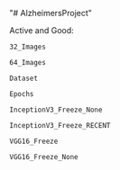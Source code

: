 "# AlzheimersProject" 

  Active and Good:
  
 	32_Images
	
	64_Images
	
	Dataset
	
	Epochs
	
	InceptionV3_Freeze_None
	
	InceptionV3_Freeze_RECENT
	
  	VGG16_Freeze
	
	VGG16_Freeze_None
	
	
